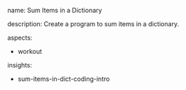 name: Sum Items in a Dictionary

description: Create a program to sum items in a dictionary.

aspects:
  - workout

insights:
  - sum-items-in-dict-coding-intro